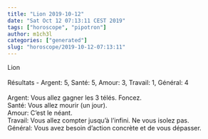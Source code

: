```yaml
---
title: "Lion 2019-10-12"
date: "Sat Oct 12 07:13:11 CEST 2019"
tags: ["horoscope", "pipotron"]
author: m1ch3l
categories: ["generated"]
slug: "horoscope/2019-10-12-07:13:11"
---
```


Lion<br>
<br>
Résultats - Argent: 5, Santé: 5, Amour: 3, Travail: 1, Général: 4<br>
<br>
Argent:  Vous allez gagner les 3 télés. Foncez.<br>
Santé:   Vous allez mourir (un jour). <br>
Amour:   C’est le néant. <br>
Travail: Vous allez compter jusqu’à l’infini. Ne vous isolez pas.<br>
Général: Vous avez besoin d’action concrète et de vous dépasser.<br>
